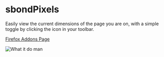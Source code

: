 # sbondPixels
Easily view the current dimensions of the page you are on, with a simple toggle by clicking the icon in your toolbar.

[Firefox Addons Page](https://addons.mozilla.org/en-US/firefox/addon/sbondpixels/)

![What it do man](https://i.vgy.me/NVkawe.gif)
